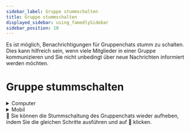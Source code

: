 ```yaml
---
sidebar_label: Gruppe stummschalten
title: Gruppe stummschalten
displayed_sidebar: using_famedlySidebar
sidebar_position: 10
---
```


Es ist möglich, Benachrichtigungen für Gruppenchats stumm zu schalten. Dies kann hilfreich sein, wenn viele Mitglieder in einer Gruppe kommunizieren und Sie nicht unbedingt über neue Nachrichten informiert werden möchten.

# Gruppe stummschalten


<details>
<summary>Computer</summary>

1. Klicken Sie auf ℹ in der rechten oberen Ecke des Bildschirms einer Gruppe, um die Gruppendetails zu öffnen.
2. Tippen Sie auf 🔔, um die Gruppe stumm zu schalten.

</details>

<details>
<summary>Mobil</summary>

1. Tippen Sie auf die Kopfzeile einer Gruppe, um die Gruppendetails zu öffnen.
2. Tippen Sie auf 🔔, um die Gruppe stumm zu schalten.

</details>

<aside>
🚧 Sie können die Stummschaltung des Gruppenchats wieder aufheben, indem Sie die gleichen Schritte ausführen und auf 🔕 klicken.

</aside>